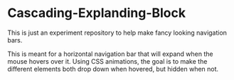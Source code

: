 # Cascading-Explanding-Block
This is just an experiment repository to help make fancy looking navigation bars.

This is meant for a horizontal navigation bar that will expand when the mouse hovers over it. Using CSS animations, the goal is to make the different elements both drop down when hovered, but hidden when not.
